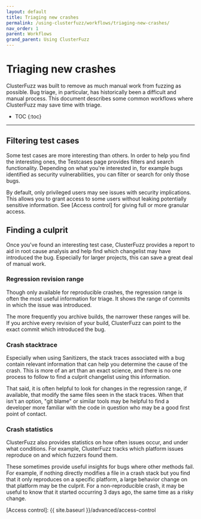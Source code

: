 ```yaml
---
layout: default
title: Triaging new crashes
permalink: /using-clusterfuzz/workflows/triaging-new-crashes/
nav_order: 1
parent: Workflows
grand_parent: Using ClusterFuzz
---
```


# Triaging new crashes

ClusterFuzz was built to remove as much manual work from fuzzing as possible.
Bug triage, in particular, has historically been a difficult and manual process.
This document describes some common workflows where ClusterFuzz may save time
with triage.

- TOC
{:toc}

---

## Filtering test cases

Some test cases are more interesting than others. In order to help you find the
interesting ones, the Testcases page provides filters and search functionality.
Depending on what you're interested in, for example bugs identified as security
vulnerabilities, you can filter or search for only those bugs.

By default, only privileged users may see issues with security implications.
This allows you to grant access to some users without leaking potentially
sensitive information. See [Access control] for giving full or more granular access.

## Finding a culprit

Once you've found an interesting test case, ClusterFuzz provides a report to aid
in root cause analysis and help find which changelist may have introduced the
bug. Especially for larger projects, this can save a great deal of manual work.

### Regression revision range

Though only available for reproducible crashes, the regression range is often
the most useful information for triage. It shows the range of commits in which
the issue was introduced.

The more frequently you archive builds, the narrower these ranges will be. If
you archive every revision of your build, ClusterFuzz can point to the exact
commit which introduced the bug.

### Crash stacktrace

Especially when using Sanitizers, the stack traces associated with a bug contain
relevant information that can help you determine the cause of the crash. This is
more of an art than an exact science, and there is no one process to follow to
find a culprit changelist using this information.

That said, it is often helpful to look for changes in the regression range, if
available, that modify the same files seen in the stack traces. When that isn't
an option, "git blame" or similar tools may be helpful to find a developer more
familiar with the code in question who may be a good first point of contact.

### Crash statistics

ClusterFuzz also provides statistics on how often issues occur, and under what
conditions. For example, ClusterFuzz tracks which platform issues reproduce on
and which fuzzers found them.

These sometimes provide useful insights for bugs where other methods fail. For
example, if nothing directly modifies a file in a crash stack but you find that
it only reproduces on a specific platform, a large behavior change on that
platform may be the culprit. For a non-reproducible crash, it may be useful to
know that it started occurring 3 days ago, the same time as a risky change.

[Access control]: {{ site.baseurl }}/advanced/access-control
